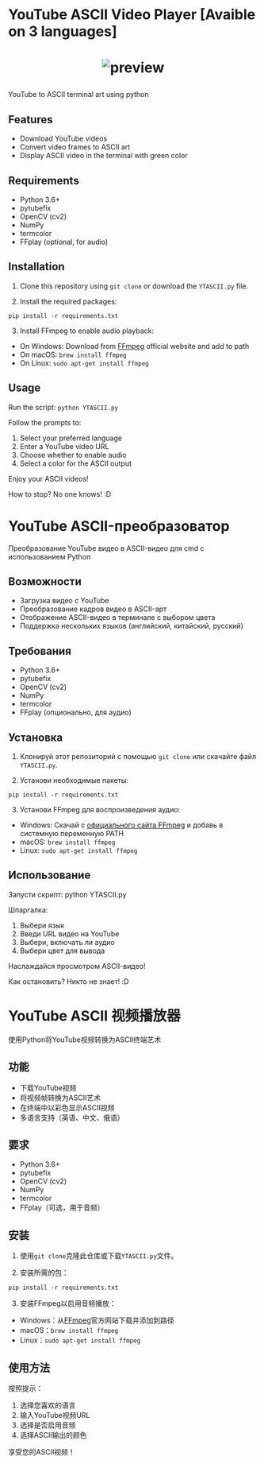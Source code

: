 # YouTube ASCII Video Player [Avaible on 3 languages]

# <p align="center"> ![preview](https://cdn.discordapp.com/attachments/1349345021131751448/1354518548000674006/ezgif-728003d494b218.gif?ex=67e59533&is=67e443b3&hm=1b77881e011c6e2e501b68c35140dccf3434ad6f87c78248d401cf353bb74813&)

YouTube to ASCII terminal art using python

## Features

- Download YouTube videos
- Convert video frames to ASCII art
- Display ASCII video in the terminal with green color

## Requirements

- Python 3.6+
- pytubefix
- OpenCV (cv2)
- NumPy
- termcolor
- FFplay (optional, for audio)

## Installation

1. Clone this repository using `git clone` or download the `YTASCII.py` file.

2. Install the required packages:

```pip install -r requirements.txt```


3. Install FFmpeg to enable audio playback: 

- On Windows: Download from [FFmpeg](https://www.ffmpeg.org/download.html#build-windows) official website and add to path
- On macOS: `brew install ffmpeg`
- On Linux: `sudo apt-get install ffmpeg`

## Usage

Run the script: `python YTASCII.py`


Follow the prompts to:
1. Select your preferred language
2. Enter a YouTube video URL
3. Choose whether to enable audio
4. Select a color for the ASCII output

Enjoy your ASCII videos!

How to stop? No one knows! :D

# YouTube ASCII-преобразоватор

Преобразование YouTube видео в ASCII-видео для cmd с использованием Python

## Возможности

- Загрузка видео с YouTube
- Преобразование кадров видео в ASCII-арт
- Отображение ASCII-видео в терминале с выбором цвета
- Поддержка нескольких языков (английский, китайский, русский)

## Требования

- Python 3.6+
- pytubefix
- OpenCV (cv2)
- NumPy
- termcolor
- FFplay (опционально, для аудио)

## Установка

1. Клонируй этот репозиторий с помощью `git clone` или скачайте файл `YTASCII.py`.

2. Установи необходимые пакеты:

```pip install -r requirements.txt```


3. Установи FFmpeg для воспроизведения аудио:

- Windows: Скачай с [официального сайта FFmpeg](https://www.ffmpeg.org/download.html#build-windows) и добавь в системную переменную PATH
- macOS: `brew install ffmpeg`
- Linux: `sudo apt-get install ffmpeg`

## Использование

Запусти скрипт: python YTASCII.py

Шпаргалка:

1. Выбери язык
2. Введи URL видео на YouTube
3. Выбери, включать ли аудио
4. Выбери цвет для вывода

Наслаждайся просмотром ASCII-видео!

Как остановить? Никто не знает! :D

# YouTube ASCII 视频播放器

使用Python将YouTube视频转换为ASCII终端艺术

## 功能

- 下载YouTube视频
- 将视频帧转换为ASCII艺术
- 在终端中以彩色显示ASCII视频
- 多语言支持（英语、中文、俄语）

## 要求

- Python 3.6+
- pytubefix
- OpenCV (cv2)
- NumPy
- termcolor
- FFplay（可选，用于音频）

## 安装

1. 使用`git clone`克隆此仓库或下载`YTASCII.py`文件。

2. 安装所需的包：

```pip install -r requirements.txt```


3. 安装FFmpeg以启用音频播放：

- Windows：从[FFmpeg](https://www.ffmpeg.org/download.html#build-windows)官方网站下载并添加到路径
- macOS：`brew install ffmpeg`
- Linux：`sudo apt-get install ffmpeg`

## 使用方法


按照提示：
1. 选择您喜欢的语言
2. 输入YouTube视频URL
3. 选择是否启用音频
4. 选择ASCII输出的颜色

享受您的ASCII视频！
